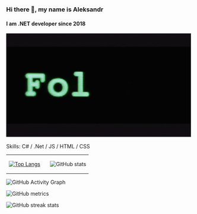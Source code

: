 ### Hi there 👋, my name is Aleksandr
#### I am .NET developer since 2018  
![I am .NET developer since 2018  ](https://github.com/Platonenkov/Platonenkov/blob/main/wr.gif)


Skills: C# / .Net / JS / HTML / CSS
<table align="center" cellspacing="0" cellpadding="0"  style="border-collapse:collapse;"><tr><td valign="top" width="50%">

[![Top Langs](https://github-readme-stats.vercel.app/api/top-langs/?username=Platonenkov)](https://github.com/anuraghazra/github-readme-stats)
      
</td><td valign="bottom" width="50%">
      
![GitHub stats](https://github-readme-stats.vercel.app/api?username=Platonenkov&show_icons=true)  
 </td></tr></table>  

![GitHub Activity Graph](https://activity-graph.herokuapp.com/graph?username=Platonenkov)  

![GitHub metrics](https://metrics.lecoq.io/Platonenkov)  

![GitHub streak stats](https://github-readme-streak-stats.herokuapp.com/?user=Platonenkov)   
